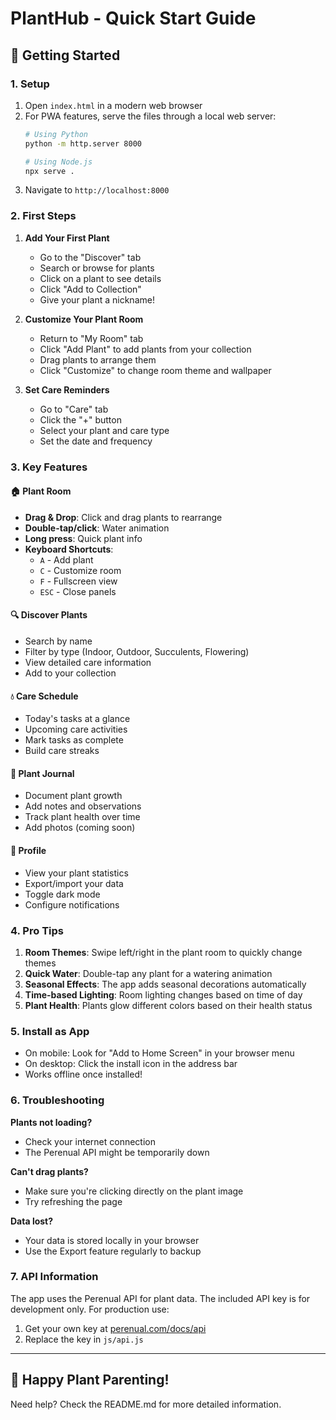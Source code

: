 # PlantHub - Quick Start Guide

## 🚀 Getting Started

### 1. **Setup**
1. Open `index.html` in a modern web browser
2. For PWA features, serve the files through a local web server:
   ```bash
   # Using Python
   python -m http.server 8000
   
   # Using Node.js
   npx serve .
   ```
3. Navigate to `http://localhost:8000`

### 2. **First Steps**
1. **Add Your First Plant**
   - Go to the "Discover" tab
   - Search or browse for plants
   - Click on a plant to see details
   - Click "Add to Collection"
   - Give your plant a nickname!

2. **Customize Your Plant Room**
   - Return to "My Room" tab
   - Click "Add Plant" to add plants from your collection
   - Drag plants to arrange them
   - Click "Customize" to change room theme and wallpaper

3. **Set Care Reminders**
   - Go to "Care" tab
   - Click the "+" button
   - Select your plant and care type
   - Set the date and frequency

### 3. **Key Features**

#### 🏠 **Plant Room**
- **Drag & Drop**: Click and drag plants to rearrange
- **Double-tap/click**: Water animation
- **Long press**: Quick plant info
- **Keyboard Shortcuts**:
  - `A` - Add plant
  - `C` - Customize room
  - `F` - Fullscreen view
  - `ESC` - Close panels

#### 🔍 **Discover Plants**
- Search by name
- Filter by type (Indoor, Outdoor, Succulents, Flowering)
- View detailed care information
- Add to your collection

#### 💧 **Care Schedule**
- Today's tasks at a glance
- Upcoming care activities
- Mark tasks as complete
- Build care streaks

#### 📖 **Plant Journal**
- Document plant growth
- Add notes and observations
- Track plant health over time
- Add photos (coming soon)

#### 👤 **Profile**
- View your plant statistics
- Export/import your data
- Toggle dark mode
- Configure notifications

### 4. **Pro Tips**

1. **Room Themes**: Swipe left/right in the plant room to quickly change themes
2. **Quick Water**: Double-tap any plant for a watering animation
3. **Seasonal Effects**: The app adds seasonal decorations automatically
4. **Time-based Lighting**: Room lighting changes based on time of day
5. **Plant Health**: Plants glow different colors based on their health status

### 5. **Install as App**
- On mobile: Look for "Add to Home Screen" in your browser menu
- On desktop: Click the install icon in the address bar
- Works offline once installed!

### 6. **Troubleshooting**

**Plants not loading?**
- Check your internet connection
- The Perenual API might be temporarily down

**Can't drag plants?**
- Make sure you're clicking directly on the plant image
- Try refreshing the page

**Data lost?**
- Your data is stored locally in your browser
- Use the Export feature regularly to backup

### 7. **API Information**
The app uses the Perenual API for plant data. The included API key is for development only. For production use:
1. Get your own key at [perenual.com/docs/api](https://perenual.com/docs/api)
2. Replace the key in `js/api.js`

---

## 🌱 Happy Plant Parenting!

Need help? Check the README.md for more detailed information.